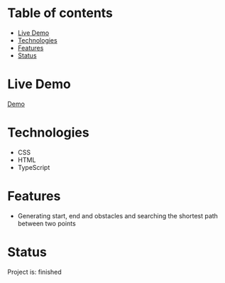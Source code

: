 # Table of contents
- [Live Demo](#live-demo)
- [Technologies](#Technologies)
- [Features](#Features)
- [Status](#Status)

# <a herf="live-demo"></a>Live Demo
[Demo](https://krystianwojtowicz.github.io/bfs/)

# Technologies
- CSS
- HTML
- TypeScript

# Features
- Generating start, end and obstacles and searching the shortest path between two points

# Status
Project is: finished
